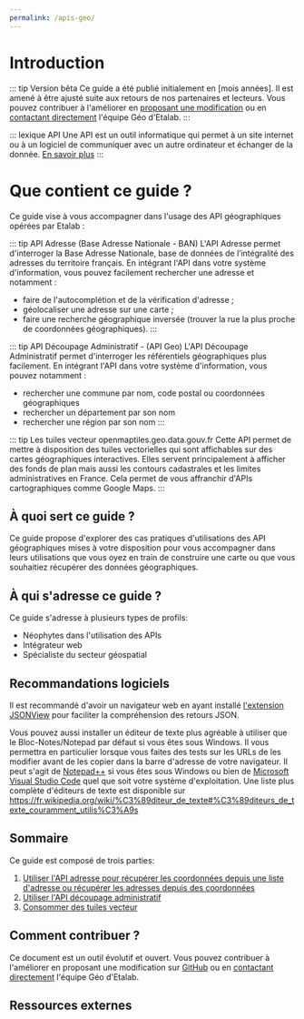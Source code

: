 ```yaml
---
permalink: /apis-geo/
---
```




# Introduction

::: tip Version bêta
Ce guide a été publié initialement en [mois années]. Il est amené à être ajusté suite aux retours de nos partenaires et lecteurs. Vous pouvez contribuer à l'améliorer en [proposant une modification](https://github.com/etalab/guides.etalab.gouv.fr/edit/master/apis-geo/) ou en [contactant directement](mailto:geo@data.gouv.fr) l'équipe Géo d'Etalab. 
:::

::: lexique API
Une API est un outil informatique qui permet à un site internet ou à un logiciel de communiquer avec un autre ordinateur et échanger de la donnée.
[En savoir plus](https://api.gouv.fr/guides/api-definition)
:::


# Que contient ce guide ? 
Ce guide vise à vous accompagner dans l'usage des API géographiques opérées par Etalab :


::: tip API Adresse (Base Adresse Nationale - BAN) 
L'API Adresse permet d'interroger la Base Adresse Nationale, base de données de l’intégralité des adresses du territoire français. 
En intégrant l'API dans votre système d'information, vous pouvez facilement rechercher une adresse et notamment :
- faire de l'autocomplétion et de la vérification d'adresse ;
- géolocaliser une adresse sur une carte ;
- faire une recherche géographique inversée (trouver la rue la plus proche de coordonnées géographiques).
:::

::: tip API Découpage Administratif - (API Geo)
L'API Découpage Administratif permet d'interroger les référentiels géographiques plus facilement. 
En intégrant l'API dans votre système d'information, vous pouvez notamment :
- rechercher une commune par nom, code postal ou coordonnées géographiques
- rechercher un département par son nom
- rechercher une région par son nom
:::

::: tip Les tuiles vecteur openmaptiles.geo.data.gouv.fr
Cette API permet de mettre à disposition des tuiles vectorielles qui sont affichables sur des cartes géographiques interactives.
Elles servent principalement à afficher des fonds de plan mais aussi les contours cadastrales et les limites administratives en France.
Cela permet de vous affranchir d'APIs cartographiques comme Google Maps.
:::

## À quoi sert ce guide ?
Ce guide propose d'explorer des cas pratiques d'utilisations des API géographiques mises à votre disposition pour vous accompagner dans leurs utilisations que vous oyez en train de construire une carte ou que vous souhaitiez récupérer des données géographiques. 

## À qui s'adresse ce guide ?
Ce guide s'adresse à plusieurs types de profils:
- Néophytes dans l'utilisation des APIs
- Intégrateur web
- Spécialiste du secteur géospatial

## Recommandations logiciels

Il est recommandé d'avoir un navigateur web en ayant installé [l'extension JSONView](https://jsonview.com/) pour faciliter la compréhension des retours JSON.

Vous pouvez aussi installer un éditeur de texte plus agréable à utiliser que le Bloc-Notes/Notepad par défaut si vous êtes sous Windows. Il vous permettra en particulier lorsque vous faites des tests sur les URLs de les modifier avant de les copier dans la barre d'adresse de votre navigateur. Il peut s'agit de [Notepad++](https://notepad-plus-plus.org/downloads/) si vous êtes sous Windows ou bien de [Microsoft Visual Studio Code](https://code.visualstudio.com/) quel que soit votre système d'exploitation. Une liste plus complète d'éditeurs de texte est disponible sur <https://fr.wikipedia.org/wiki/%C3%89diteur_de_texte#%C3%89diteurs_de_texte_couramment_utilis%C3%A9s>

## Sommaire
Ce guide est composé de trois parties:

1. [Utiliser l'API adresse pour récupérer les coordonnées depuis une liste d'adresse ou récupérer les adresses depuis des coordonnées](1-api-adresse.md)
2. [Utiliser l'API découpage administratif](2-api-decoupage-administratif.md)
3. [Consommer des tuiles vecteur](3-tuiles-vecteur.md)


## Comment contribuer ?
Ce document est un outil évolutif et ouvert. Vous pouvez contribuer à l'améliorer en proposant une modification sur [GitHub](https://github.com/etalab/guides.etalab.gouv.fr/edit/master/apis-geo/) ou en [contactant directement](mailto:geo@data.gouv.fr) l'équipe Géo d'Etalab. 

## Ressources externes

